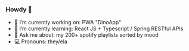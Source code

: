 ### Howdy 🤠

- 🔭 I’m currently working on: PWA "DinoApp"
- 🌱 I’m currently learning: React JS + Typescript / Spring RESTful APIs
- 💬 Ask me about: my 200+ spotify playlists sorted by mood 
- 💻 Pronouns: they/ela
